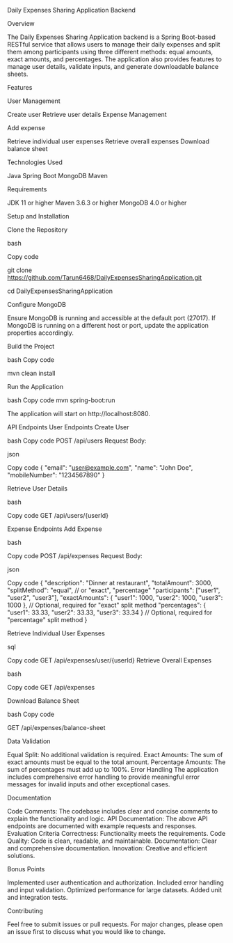 Daily Expenses Sharing Application Backend

Overview

The Daily Expenses Sharing Application backend is a Spring Boot-based RESTful service that allows users to manage their daily expenses and split them among participants using three different methods: equal amounts, exact amounts, and percentages. The application also provides features to manage user details, validate inputs, and generate downloadable balance sheets.

Features

User Management

Create user
Retrieve user details
Expense Management

Add expense

Retrieve individual user expenses
Retrieve overall expenses
Download balance sheet

Technologies Used

Java
Spring Boot
MongoDB
Maven

Requirements

JDK 11 or higher
Maven 3.6.3 or higher
MongoDB 4.0 or higher


Setup and Installation

Clone the Repository

bash

Copy code

git clone https://github.com/Tarun6468/DailyExpensesSharingApplication.git

cd DailyExpensesSharingApplication

Configure MongoDB

Ensure MongoDB is running and accessible at the default port (27017). If MongoDB is running on a different host or port, update the application properties accordingly.

Build the Project

bash
Copy code

mvn clean install

Run the Application

bash
Copy code
mvn spring-boot:run

The application will start on http://localhost:8080.

API Endpoints
User Endpoints
Create User

bash
Copy code
POST /api/users
Request Body:

json

Copy code
{
  "email": "user@example.com",
  "name": "John Doe",
  "mobileNumber": "1234567890"
}

Retrieve User Details

bash

Copy code
GET /api/users/{userId}


Expense Endpoints
Add Expense

bash

Copy code
POST /api/expenses
Request Body:

json

Copy code
{
  "description": "Dinner at restaurant",
  "totalAmount": 3000,
  "splitMethod": "equal", // or "exact", "percentage"
  "participants": ["user1", "user2", "user3"],
  "exactAmounts": {
    "user1": 1000,
    "user2": 1000,
    "user3": 1000
  }, // Optional, required for "exact" split method
  "percentages": {
    "user1": 33.33,
    "user2": 33.33,
    "user3": 33.34
  } // Optional, required for "percentage" split method
}

Retrieve Individual User Expenses

sql

Copy code
GET /api/expenses/user/{userId}
Retrieve Overall Expenses

bash

Copy code
GET /api/expenses

Download Balance Sheet

bash
Copy code

GET /api/expenses/balance-sheet

Data Validation

Equal Split: No additional validation is required.
Exact Amounts: The sum of exact amounts must be equal to the total amount.
Percentage Amounts: The sum of percentages must add up to 100%.
Error Handling
The application includes comprehensive error handling to provide meaningful error messages for invalid inputs and other exceptional cases.

Documentation

Code Comments: The codebase includes clear and concise comments to explain the functionality and logic.
API Documentation: The above API endpoints are documented with example requests and responses.
Evaluation Criteria
Correctness: Functionality meets the requirements.
Code Quality: Code is clean, readable, and maintainable.
Documentation: Clear and comprehensive documentation.
Innovation: Creative and efficient solutions.

Bonus Points

Implemented user authentication and authorization.
Included error handling and input validation.
Optimized performance for large datasets.
Added unit and integration tests.

Contributing

Feel free to submit issues or pull requests. For major changes, please open an issue first to discuss what you would like to change.
